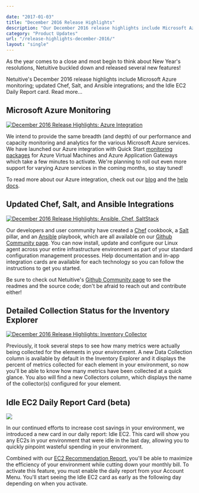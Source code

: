 ```yaml
---

date: "2017-01-03"
title: "December 2016 Release Highlights"
description: "Our December 2016 release highlights include Microsoft Azure monitoring, updated Chef, Salt, & Ansible integrations, & an Idle EC2 Daily Report card."
category: "Product Updates"
url: "/release-highlights-december-2016/"
layout: "single"
---
```


As the year comes to a close and most begin to think about New Year's resolutions, Netuitive buckled down and released several new features!

Netuitive's December 2016 release highlights include Microsoft Azure monitoring; updated Chef, Salt, and Ansible integrations; and the Idle EC2 Daily Report card. Read more...

Microsoft Azure Monitoring
--------------------------

[![December 2016 Release Highlights: Azure Integration](https://www.metricly.com/wp-content/uploads/2017/07/dec_rnh_azure.png)](https://www.metricly.com/wp-content/uploads/2017/07/dec_rnh_azure.png)

We intend to provide the same breadth (and depth) of our performance and capacity monitoring and analytics for the various Microsoft Azure services. We have launched our Azure integration with Quick Start [monitoring packages](https://www.metricly.com/aws-monitoring-best-practices-using-pre-configured-dashboards) for Azure Virtual Machines and Azure Application Gateways which take a few minutes to activate. We're planning to roll out even more support for varying Azure services in the coming months, so stay tuned!

To read more about our Azure integration, check out our [blog](https://www.metricly.com/introducing-microsoft-azure-integration) and the [help docs](https://help.netuitive.com/Content/Datasources/Netuitive/microsoft_azure.htm).

Updated Chef, Salt, and Ansible Integrations
--------------------------------------------

[![December 2016 Release Highlights: Ansible, Chef, SaltStack](https://www.metricly.com/wp-content/uploads/2017/07/dec_rnh_chef-salt-ans.png)](https://www.metricly.com/wp-content/uploads/2017/07/dec_rnh_chef-salt-ans.png)

Our developers and user community have created a [Chef](https://www.chef.io/chef/) cookbook, a [Salt](https://saltstack.com/) pillar, and an [Ansible](https://www.ansible.com/) playbook, which are all available on our [Github Community page](https://github.com/Netuitive/Netuitive_PHP_Client). You can now install, update and configure our Linux agent across your entire infrastructure environment as part of your standard configuration management processes. Help documentation and in-app integration cards are available for each technology so you can follow the instructions to get you started.

Be sure to check out Netuitive's [Github Community page](https://github.com/Netuitive/Netuitive_PHP_Client) to see the readmes and the source code; don't be afraid to reach out and contribute either!

Detailed Collection Status for the Inventory Explorer
-----------------------------------------------------

[![December 2016 Release Highlights: Inventory Collector](https://www.metricly.com/wp-content/uploads/2017/07/dec_rnh_inv-1024x486.png)](https://www.metricly.com/wp-content/uploads/2017/07/dec_rnh_inv.png)

Previously, it took several steps to see how many metrics were actually being collected for the elements in your environment. A new Data Collection column is available by default in the Inventory Explorer and it displays the percent of metrics collected for each element in your environment, so now you'll be able to know how many metrics have been collected at a quick glance. You also will find a new Collectors column, which displays the name of the collector(s) configured for your element.

Idle EC2 Daily Report Card (beta)
---------------------------------

![](https://www.metricly.com/wp-content/uploads/2017/07/dailyreportedited.png)

In our continued efforts to increase cost savings in your environment, we introduced a new card in our daily report: Idle EC2. This card will show you any EC2s in your environment that were idle in the last day, allowing you to quickly pinpoint wasteful spending in your environment.

Combined with our [EC2 Recommendation Report](https://www.metricly.com/ec2-cost-analysis-recommendations), you'll be able to maximize the efficiency of your environment while cutting down your monthly bill. To activate this feature, you must enable the daily report from your Account Menu. You'll start seeing the Idle EC2 card as early as the following day depending on when you activate.
